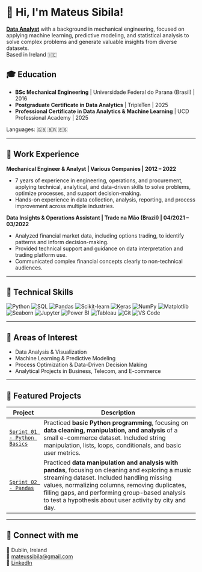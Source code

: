 <h1>👋 Hi, I'm Mateus Sibila!</h1>

**<a href="https://www.linkedin.com/in/mateussibilaromano/">Data Analyst</a>** with a background in mechanical engineering, focused on applying machine learning, predictive modeling, and statistical analysis to solve complex problems and generate valuable insights from diverse datasets.  
Based in Ireland 🇮🇪

## 🎓 Education

- **BSc Mechanical Engineering** | Universidade Federal do Parana (Brasil) | 2016  
- **Postgraduate Certificate in Data Analytics** | TripleTen | 2025  
- **Professional Certificate in Data Analytics & Machine Learning** | UCD Professional Academy | 2025  
<p>Languages: 🇬🇧 🇧🇷 🇪🇸</p>

---

## 💼 Work Experience

**Mechanical Engineer & Analyst | Various Companies | 2012 – 2022**  
- 7 years of experience in engineering, operations, and procurement, applying technical, analytical, and data-driven skills to solve problems, optimize processes, and support decision-making.  
- Hands-on experience in data collection, analysis, reporting, and process improvement across multiple industries.

**Data Insights & Operations Assistant | Trade na Mão (Brazil) | 04/2021 – 03/2022**  
- Analyzed financial market data, including options trading, to identify patterns and inform decision-making.  
- Provided technical support and guidance on data interpretation and trading platform use.  
- Communicated complex financial concepts clearly to non-technical audiences.  

---

## 🧠 Technical Skills

![Python](https://img.shields.io/badge/Python-3776AB?style=for-the-badge&logo=python&logoColor=white)
![SQL](https://img.shields.io/badge/SQL-4479A1?style=for-the-badge&logo=postgresql&logoColor=white)
![Pandas](https://img.shields.io/badge/Pandas-150458?style=for-the-badge&logo=pandas&logoColor=white)
![Scikit-learn](https://img.shields.io/badge/Scikit--learn-F7931E?style=for-the-badge&logo=scikit-learn&logoColor=white)
![Keras](https://img.shields.io/badge/Keras-D00000?style=for-the-badge&logo=keras&logoColor=white)
![NumPy](https://img.shields.io/badge/NumPy-013243?style=for-the-badge&logo=numpy&logoColor=white)
![Matplotlib](https://img.shields.io/badge/Matplotlib-11557C?style=for-the-badge&logo=matplotlib&logoColor=white)
![Seaborn](https://img.shields.io/badge/Seaborn-2D3F70?style=for-the-badge)
![Jupyter](https://img.shields.io/badge/Jupyter-F37626?style=for-the-badge&logo=jupyter&logoColor=white)
![Power BI](https://img.shields.io/badge/Power%20BI-F2C811?style=for-the-badge&logo=power-bi&logoColor=black)
![Tableau](https://img.shields.io/badge/Tableau-FA6C23?style=for-the-badge&logo=tableau&logoColor=white)
![Git](https://img.shields.io/badge/Git-F05032?style=for-the-badge&logo=git&logoColor=white)
![VS Code](https://img.shields.io/badge/VSCode-007ACC?style=for-the-badge&logo=visual-studio-code&logoColor=white)

---

## 💼 Areas of Interest

- Data Analysis & Visualization  
- Machine Learning & Predictive Modeling  
- Process Optimization & Data-Driven Decision Making  
- Analytical Projects in Business, Telecom, and E-commerce  

---

## 📌 Featured Projects

| Project | Description |
|---------|------------|
| [`Sprint 01 - Python Basics`](https://github.com/mateussibila/Data-Analytics-Post-Graduation/tree/main/sprint-01-python-basics) | Practiced **basic Python programming**, focusing on **data cleaning, manipulation, and analysis** of a small e-commerce dataset. Included string manipulation, lists, loops, conditionals, and basic user metrics. |
| [`Sprint 02 - Pandas`](https://github.com/mateussibila/Data-Analytics-Post-Graduation/tree/main/sprint-02-pandas) | Practiced **data manipulation and analysis with pandas**, focusing on cleaning and exploring a music streaming dataset. Included handling missing values, normalizing columns, removing duplicates, filling gaps, and performing group-based analysis to test a hypothesis about user activity by city and day. |
<!--
| Sprint 03 | Description here |
| Sprint 04 | Description here |
| Sprint 05 | Description here |
| Sprint 06 | Description here |
| Sprint 07 | Description here |
| Sprint 08 | Description here |
| Sprint 09 | Description here |
| Sprint 10 | Description here |
| Sprint 11 | Description here |
| Sprint 12 | Description here |
| Sprint 13 | Description here |
| Sprint 14 | Description here |
-->

---

## 🤳 Connect with me


📍 Dublin, Ireland  
📧 mateussibila@gmail.com  
🔗 [LinkedIn](https://linkedin.com/in/nath%C3%A1lia-sorg-01070b320)
<!-- 📜 [Currículo Lattes](http://lattes.cnpq.br/)   -->

<!-- [<img align="left" alt="LinkedIn" width="22px" src="https://cdn.jsdelivr.net/npm/simple-icons@v3/icons/linkedin.svg" />][linkedin] -->
<!-- [<img align="left" alt="GitHub" width="22px" src="https://cdn.jsdelivr.net/npm/simple-icons@v3/icons/github.svg" />][github] -->

<!-- [linkedin]: https://www.linkedin.com/in/mateussibilaromano/ -->
<!-- [github]: https://github.com/mateussibila -->

<!-- <p align="left">
  <img src="https://raw.githubusercontent.com/devicons/devicon/master/icons/python/python-original.svg" alt="Python" width="40" height="40"/>
  <img src="https://raw.githubusercontent.com/devicons/devicon/master/icons/numpy/numpy-original.svg" alt="NumPy" width="40" height="40"/>
  <img src="https://raw.githubusercontent.com/devicons/devicon/master/icons/pandas/pandas-original.svg" alt="Pandas" width="40" height="40"/>
  <img src="https://raw.githubusercontent.com/devicons/devicon/master/icons/jupyter/jupyter-original.svg" alt="Jupyter" width="40" height="40"/>
  <img src="https://icon.icepanel.io/Technology/svg/scikit-learn.svg" alt="Scikit-learn" width="40" height="40"/>
  <img src="https://raw.githubusercontent.com/devicons/devicon/master/icons/git/git-original.svg" alt="Git" width="40" height="40"/>
<img src="https://icon.icepanel.io/Technology/png-shadow-512/GitHub.png" alt="GitHub" width="40" height="40"/>
  <img src="https://raw.githubusercontent.com/devicons/devicon/master/icons/visualstudio/visualstudio-plain.svg" alt="VSCode" width="40" height="40"/>
</p>
 -->
